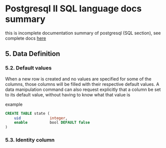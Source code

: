 # Postgresql II SQL language docs summary

this is incomplete documentation summary of postgresql (SQL section), see complete docs [here](https://www.postgresql.org/docs/current/sql.html)

## 5. Data Definition
### 5.2. Default values

When a new row is created and no values are specified for some of the columns, those columns will be filled with their respective default values. A data manipulation command can also request explicitly that a column be set to its default value, without having to know what that value is

example

```sql
CREATE TABLE state (
	uid				integer,
	enable			bool DEFAULT false
)
```

### 5.3. Identity column